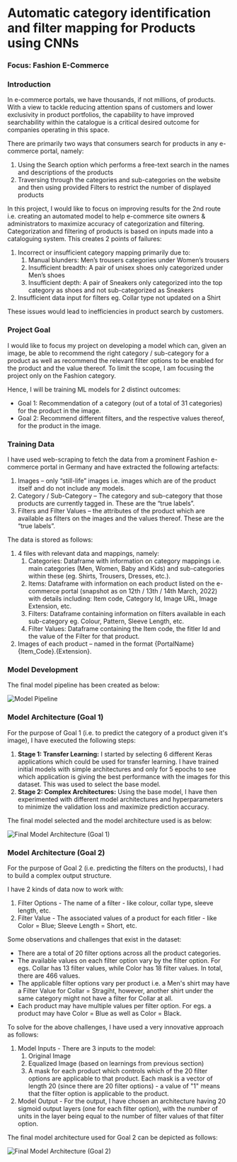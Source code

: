 # Automatic category identification and filter mapping for Products using CNNs
### Focus: Fashion E-Commerce

### Introduction
In e-commerce portals, we have thousands, if not millions, of products. With a view to tackle reducing attention spans of customers and lower exclusivity in product portfolios, the capability to have improved searchability within the catalogue is a critical desired outcome for companies operating in this space.

There are primarily two ways that consumers search for products in any e-commerce portal, namely:

1. Using the Search option which performs a free-text search in the names and descriptions of the products
1. Traversing through the categories and sub-categories on the website and then using provided Filters to restrict the number of displayed products

In this project, I would like to focus on improving results for the 2nd route i.e. creating an automated model to help e-commerce site owners & administrators to maximize accuracy of categorization and filtering. Categorization and filtering of products is based on inputs made into a cataloguing system. This creates 2 points of failures:

1. Incorrect or insufficient category mapping primarily due to:
    1. Manual blunders: Men’s trousers categories under Women’s trousers
    1. Insufficient breadth: A pair of unisex shoes only categorized under Men’s shoes
    1. Insufficient depth: A pair of Sneakers only categorized into the top category as shoes and not sub-categorized as Sneakers
1. Insufficient data input for filters eg. Collar type not updated on a Shirt

These issues would lead to inefficiencies in product search by customers.

### Project Goal

I would like to focus my project on developing a model which can, given an image, be able to recommend the right category / sub-category for a product as well as recommend the relevant filter options to be enabled for the product and the value thereof. To limit the scope, I am focusing the project only on the Fashion category.

Hence, I will be training ML models for 2 distinct outcomes:

- Goal 1: Recommendation of a category (out of a total of 31 categories) for the product in the image.
- Goal 2: Recommend different filters, and the respective values thereof, for the product in the image.

### Training Data

I have used web-scraping to fetch the data from a prominent Fashion e-commerce portal in Germany and have extracted the following artefacts:
1. Images – only “still-life” images i.e. images which are of the product itself and do not include any models.
1. Category / Sub-Category – The category and sub-category that those products are currently tagged in. These are the “true labels”.
1. Filters and Filter Values – the attributes of the product which are available as filters on the images and the values thereof. These are the “true labels”.

The data is stored as follows:
1. 4 files with relevant data and mappings, namely:
    1. Categories: Dataframe with information on category mappings i.e. main categories (Men, Women, Baby and Kids) and sub-categories within these (eg. Shirts, Trousers, Dresses, etc.).
    1. Items: Dataframe with information on each product listed on the e-commerce portal (snapshot as on 12th / 13th / 14th March, 2022) with details including: Item code, Category Id, Image URL, Image Extension, etc.
    1. Filters: Dataframe containing information on filters available in each sub-category eg. Colour, Pattern, Sleeve Length, etc.
    1. Filter Values: Dataframe containing the Item code, the fitler Id and the value of the Filter for that product.
1. Images of each product – named in the format {PortalName}{Item_Code}.{Extension}.

### Model Development

The final model pipeline has been created as below:

![Model Pipeline](img_model_pipeline_overview.png)

### Model Architecture (Goal 1)

For the purpose of Goal 1 (i.e. to predict the category of a product given it's image), I have executed the following steps:

1. **Stage 1: Transfer Learning:** I started by selecting 6 different Keras applications which could be used for transfer learning. I have trained initial models with simple architectures and only for 5 epochs to see which application is giving the best performance with the images for this dataset. This was used to select the base model.
1. **Stage 2: Complex Architectures:** Using the base model, I have then experimented with different model architectures and hyperparameters to minimize the validation loss and maximize prediction accuracy.

The final model selected and the model architecture used is as below:

![Final Model Architecture (Goal 1)](img_final_cnn_model_goal1.png)

### Model Architecture (Goal 2)

For the purpose of Goal 2 (i.e. predicting the filters on the products), I had to build a complex output structure.

I have 2 kinds of data now to work with:

1. Filter Options - The name of a filter - like colour, collar type, sleeve length, etc.
1. Filter Value - The associated values of a product for each fitler - like Color = Blue; Sleeve Length = Short, etc.

Some observations and challenges that exist in the dataset:
- There are a total of 20 filter options across all the product categories.
- The available values on each filter option vary by the filter option. For egs. Collar has 13 filter values, while Color has 18 filter values. In total, there are 466 values.
- The applicable filter options vary per product i.e. a Men's shirt may have a Filter Value for Collar = Stragiht, however, another shirt under the same category might not have a filter for Collar at all.
- Each product may have multiple values per filter option. For egs. a product may have Color = Blue as well as Color = Black.

To solve for the above challenges, I have used a very innovative approach as follows:

1. Model Inputs - There are 3 inputs to the model:
    1. Original Image
    1. Equalized Image (based on learnings from previous section)
    1. A mask for each product which controls which of the 20 filter options are applicable to that product. Each mask is a vector of length 20 (since there are 20 filter options) - a value of "1" means that the filter option is applicable to the product.
1. Model Output - For the output, I have chosen an architecture having 20 sigmoid output layers (one for each filter option), with the number of units in the layer being equal to the number of filter values of that filter option.

The final model architecture used for Goal 2 can be depicted as follows:

![Final Model Architecture (Goal 2)](img_final_cnn_model_goal2.png)



